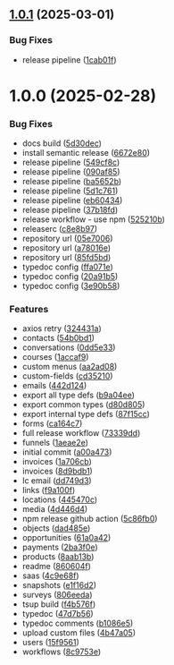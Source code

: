 ## [1.0.1](https://github.com/adkonghq/ghl-sdk/compare/v1.0.0...v1.0.1) (2025-03-01)


### Bug Fixes

* release pipeline ([1cab01f](https://github.com/adkonghq/ghl-sdk/commit/1cab01f9577f79522365418b1c34cd05653f7d29))

# 1.0.0 (2025-02-28)


### Bug Fixes

* docs build ([5d30dec](https://github.com/adkonghq/ghl-sdk/commit/5d30dece0688877c283f4c826576171aa933b595))
* install semantic release ([6672e80](https://github.com/adkonghq/ghl-sdk/commit/6672e80f11a7ac5879cae60b6b4e3f2c1012b514))
* release pipeline ([549cf8c](https://github.com/adkonghq/ghl-sdk/commit/549cf8c705c9d74a19316e42b330b4e273fbd9d8))
* release pipeline ([090af85](https://github.com/adkonghq/ghl-sdk/commit/090af85a166da5f30a5ce11222750491a6fafe13))
* release pipeline ([ba5652b](https://github.com/adkonghq/ghl-sdk/commit/ba5652bb97eb2bbae9d2988d8efe78caebc4bdfb))
* release pipeline ([5d1c761](https://github.com/adkonghq/ghl-sdk/commit/5d1c76197b47fe806434e6e20d2d02aa81492337))
* release pipeline ([eb60434](https://github.com/adkonghq/ghl-sdk/commit/eb60434613c9f87dae685ca5598af7a490dc4131))
* release pipeline ([37b18fd](https://github.com/adkonghq/ghl-sdk/commit/37b18fda1cbd0410c4594b875736ccf6edd22697))
* release workflow - use npm ([525210b](https://github.com/adkonghq/ghl-sdk/commit/525210bc1cb8be927200d8675e18a1aa4cfa79bf))
* releaserc ([c8e8b97](https://github.com/adkonghq/ghl-sdk/commit/c8e8b9770304e982f9da47fcb95cbb7bc67d7f97))
* repository url ([05e7006](https://github.com/adkonghq/ghl-sdk/commit/05e7006685ef4b03a7ba66848558d8cb9612fba4))
* repository url ([a78016e](https://github.com/adkonghq/ghl-sdk/commit/a78016ecd70283dd5257731002a28a85e292f558))
* repository url ([85fd5bd](https://github.com/adkonghq/ghl-sdk/commit/85fd5bd7dea4331a99c9aea71d1d73fc5eaea929))
* typedoc config ([ffa071e](https://github.com/adkonghq/ghl-sdk/commit/ffa071e4a751fd7efe09ad3cae6855ad9d9d77a3))
* typedoc config ([20a91b5](https://github.com/adkonghq/ghl-sdk/commit/20a91b529481ce6d00c4cb354317a6eeaa401767))
* typedoc config ([3e90b58](https://github.com/adkonghq/ghl-sdk/commit/3e90b58963b51731df2c532ddbbb3913d6980e72))


### Features

* axios retry ([324431a](https://github.com/adkonghq/ghl-sdk/commit/324431a057fc166c508e8171aa03fc332e8fa021))
* contacts ([54b0bd1](https://github.com/adkonghq/ghl-sdk/commit/54b0bd18290446293fb47a44e7b6c2b74c2e5ad5))
* conversations ([0dd5e33](https://github.com/adkonghq/ghl-sdk/commit/0dd5e33cff5172c918a87ec6f3b484f79804a0db))
* courses ([1accaf9](https://github.com/adkonghq/ghl-sdk/commit/1accaf9716d87b68f465ad7b54d1b78ef7090879))
* custom menus ([aa2ad08](https://github.com/adkonghq/ghl-sdk/commit/aa2ad084a345140ebfb9b41f08d74c3895af97e9))
* custom-fields ([cd35210](https://github.com/adkonghq/ghl-sdk/commit/cd352104bfd7ab3c92e2f1bdc2f2ee71d18337ff))
* emails ([442d124](https://github.com/adkonghq/ghl-sdk/commit/442d1241f4709f9cab5e2cb4daac443ae1efabf4))
* export all type defs ([b9a04ee](https://github.com/adkonghq/ghl-sdk/commit/b9a04eeb9e200b38020145d0801f5357a52369ec))
* export common types ([d80d805](https://github.com/adkonghq/ghl-sdk/commit/d80d805df1579dfc7598aee81338bd9ce63781a4))
* export internal type defs ([87f15cc](https://github.com/adkonghq/ghl-sdk/commit/87f15cc92599b5188e4b710f6fa9b3f5338fb538))
* forms ([ca164c7](https://github.com/adkonghq/ghl-sdk/commit/ca164c79718823a99f0aa83834d4d9876e19d0a8))
* full release workflow ([73339dd](https://github.com/adkonghq/ghl-sdk/commit/73339dda6edbc68baf147ccf66f9ded0e0b31966))
* funnels ([1aeae2e](https://github.com/adkonghq/ghl-sdk/commit/1aeae2ec3151f082e8023b2d736db7c4dc33b3c3))
* initial commit ([a00a473](https://github.com/adkonghq/ghl-sdk/commit/a00a4732168df59fce1baa5a6fd13fc0999068ba))
* invoices ([1a706cb](https://github.com/adkonghq/ghl-sdk/commit/1a706cb38507f4f7d92421625962af2df43b4b15))
* invoices ([8d9bdb1](https://github.com/adkonghq/ghl-sdk/commit/8d9bdb1552b0fe8cd49599c8d84376334b2de37d))
* lc email ([dd749d3](https://github.com/adkonghq/ghl-sdk/commit/dd749d3ae8caa0b1a0bf3ab72133f5d6d08ba7c6))
* links ([f9a100f](https://github.com/adkonghq/ghl-sdk/commit/f9a100f65b55e10b79e43ecd2d79f4338884f710))
* locations ([445470c](https://github.com/adkonghq/ghl-sdk/commit/445470ce655f690f7eefada208fbe384da71d8e2))
* media ([4d446d4](https://github.com/adkonghq/ghl-sdk/commit/4d446d4fc964461c6c2fc5472dfc3877acbb4cc7))
* npm release github action ([5c86fb0](https://github.com/adkonghq/ghl-sdk/commit/5c86fb05c02f5dc23d86f6b6d6e56a2b6a83aaf1))
* objects ([dad485e](https://github.com/adkonghq/ghl-sdk/commit/dad485e5d59cfc083cfd4f7bf25026de7e102dd5))
* opportunities ([61a0a42](https://github.com/adkonghq/ghl-sdk/commit/61a0a4299a55e04d83f28ef5a4b3cb5955217df4))
* payments ([2ba3f0e](https://github.com/adkonghq/ghl-sdk/commit/2ba3f0ecf5152593156969eaaba1d58d00510590))
* products ([8aab13b](https://github.com/adkonghq/ghl-sdk/commit/8aab13b2f48f574040ae5d89e138cb49a84634fa))
* readme ([860604f](https://github.com/adkonghq/ghl-sdk/commit/860604f889f9fe673d2a6f69d93ee2e1829873b3))
* saas ([4c9e68f](https://github.com/adkonghq/ghl-sdk/commit/4c9e68fba4cf440a3c3e6752aa0557f7e540f87b))
* snapshots ([e1f16d2](https://github.com/adkonghq/ghl-sdk/commit/e1f16d265a3f2415bce473c933fb3f4dc5d5aa0c))
* surveys ([806eeda](https://github.com/adkonghq/ghl-sdk/commit/806eeda2097e903d1a0f4b7a9b28ffc708d7f668))
* tsup build ([f4b576f](https://github.com/adkonghq/ghl-sdk/commit/f4b576f7e298141869984b5dd33fa75630020090))
* typedoc ([47d7b56](https://github.com/adkonghq/ghl-sdk/commit/47d7b56179a3138eaff0fbb0d025489e0199bc04))
* typedoc comments ([b1086e5](https://github.com/adkonghq/ghl-sdk/commit/b1086e5f44fa82d5b3c6db0b6375d4d3ee7453eb))
* upload custom files ([4b47a05](https://github.com/adkonghq/ghl-sdk/commit/4b47a05fd6ecc84c092e9d60fcb4825777bb812d))
* users ([15f9561](https://github.com/adkonghq/ghl-sdk/commit/15f9561fc291943767e22e406279cde885501fb1))
* workflows ([8c9753e](https://github.com/adkonghq/ghl-sdk/commit/8c9753e456696459ca1403ff6d423b1d7a3b12ba))
